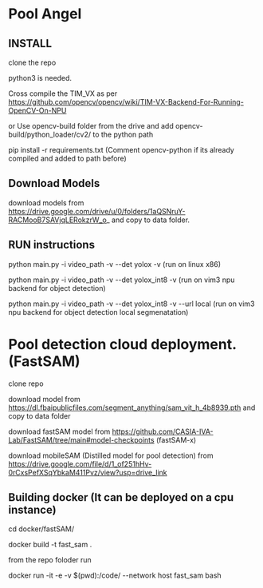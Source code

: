 # Pool Angel

## INSTALL

clone the repo

python3 is needed.

Cross compile the TIM_VX as per https://github.com/opencv/opencv/wiki/TIM-VX-Backend-For-Running-OpenCV-On-NPU

or Use opencv-build folder from the drive and add opencv-build/python_loader/cv2/ to the python path

pip install -r requirements.txt (Comment opencv-python if its already compiled and added to path before)

## Download Models

download models from https://drive.google.com/drive/u/0/folders/1aQSNruY-RACMooB7SAVjqLERokzrW_o_ and copy to data folder.

## RUN instructions

python main.py -i video_path -v --det yolox -v (run on linux x86)

python main.py -i video_path -v --det yolox_int8 -v (run on vim3 npu backend for object detection)

python main.py -i video_path -v --det yolox_int8 -v --url local (run on vim3 npu backend for object detection local segmenatation)

# Pool detection cloud deployment. (FastSAM)

clone repo

download model from https://dl.fbaipublicfiles.com/segment_anything/sam_vit_h_4b8939.pth and copy to data folder

download fastSAM model from https://github.com/CASIA-IVA-Lab/FastSAM/tree/main#model-checkpoints (fastSAM-x)

download mobileSAM (Distilled model for pool detection) from https://drive.google.com/file/d/1_of251hHv-0rCxsPefXSqYbkaM411Pvz/view?usp=drive_link

## Building docker (It can be deployed on a cpu instance)

cd docker/fastSAM/

docker build -t fast_sam .

from the repo foloder run

docker run -it -e -v $(pwd):/code/ --network host fast_sam bash
